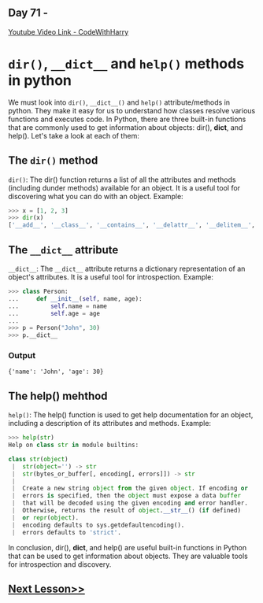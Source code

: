 ## Day 71 -

[Youtube Video Link - CodeWithHarry](https://youtu.be/Wgo9TaBcuJ4)

# `dir()`, `__dict__` and `help()` methods in python

We must look into `dir()`, `__dict__()` and `help()` attribute/methods in python. They make it easy for us to understand how classes resolve various functions and executes code.
In Python, there are three built-in functions that are commonly used to get information about objects: dir(), **dict**, and help(). Let's take a look at each of them:

## The `dir()` method

`dir()`: The dir() function returns a list of all the attributes and methods (including dunder methods) available for an object. It is a useful tool for discovering what you can do with an object.
Example:

```python
>>> x = [1, 2, 3]
>>> dir(x)
['__add__', '__class__', '__contains__', '__delattr__', '__delitem__', '__dir__', '__doc__', '__eq__', '__format__', '__ge__', '__getattribute__', '__getitem__', '__gt__', '__hash__', '__iadd__', '__imul__', '__init__', '__init_subclass__', '__iter__', '__le__', '__len__', '__lt__', '__mul__', '__ne__', '__new__', '__reduce__', '__reduce_ex__', '__repr__', '__reversed__', '__rmul__', '__setattr__', '__setitem__', '__sizeof__', '__str__', '__subclasshook__', 'append', 'clear', 'copy', 'count', 'extend', 'index', 'insert', 'pop', 'remove', 'reverse', 'sort']
```

## The `__dict__` attribute

`__dict__`: The `__dict__` attribute returns a dictionary representation of an object's attributes. It is a useful tool for introspection.
Example:

```python
>>> class Person:
...     def __init__(self, name, age):
...         self.name = name
...         self.age = age
...
>>> p = Person("John", 30)
>>> p.__dict__
```

### Output

```
{'name': 'John', 'age': 30}
```

## The help() mehthod

`help()`: The help() function is used to get help documentation for an object, including a description of its attributes and methods.
Example:

```python
>>> help(str)
Help on class str in module builtins:

class str(object)
 |  str(object='') -> str
 |  str(bytes_or_buffer[, encoding[, errors]]) -> str
 |
 |  Create a new string object from the given object. If encoding or
 |  errors is specified, then the object must expose a data buffer
 |  that will be decoded using the given encoding and error handler.
 |  Otherwise, returns the result of object.__str__() (if defined)
 |  or repr(object).
 |  encoding defaults to sys.getdefaultencoding().
 |  errors defaults to 'strict'.
```

In conclusion, dir(), **dict**, and help() are useful built-in functions in Python that can be used to get information about objects. They are valuable tools for introspection and discovery.

## [Next Lesson>>](https://replit.com/@codewithharry/72-Day-72-super-Keyword)
